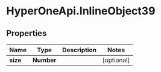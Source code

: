 # HyperOneApi.InlineObject39

## Properties
Name | Type | Description | Notes
------------ | ------------- | ------------- | -------------
**size** | **Number** |  | [optional] 


